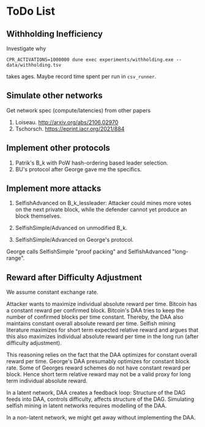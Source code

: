 # ToDo List

## Withholding Inefficiency

Investigate why

```
CPR_ACTIVATIONS=1000000 dune exec experiments/withholding.exe -- data/withholding.tsv
```

takes ages. Maybe record time spent per run in `csv_runner`.

## Simulate other networks

Get network spec (compute/latencies) from other papers

1. Loiseau. http://arxiv.org/abs/2106.02970
2. Tschorsch. https://eprint.iacr.org/2021/884

## Implement other protocols

1. Patrik's B_k with PoW hash-ordering based leader selection.
2. BU's protocol after George gave me the specifics.

## Implement more attacks

1. SelfishAdvanced on B_k_lessleader: Attacker could mines more votes on
the next private block, while the defender cannot yet produce an block
themselves.

2. SelfishSimple/Advanced on unmodified B_k.

3. SelfishSimple/Advanced on George's protocol.

George calls SelfishSimple "proof packing" and SelfishAdvanced
"long-range".

## Reward after Difficulty Adjustment

We assume constant exchange rate.

Attacker wants to maximize individual absolute reward per time. Bitcoin
has a constant reward per confirmed block. Bitcoin's DAA tries to keep
the number of confirmed blocks per time constant. Thereby, the DAA also
maintains constant overall absolute reward per time. Selfish mining
literature maximizes for short term expected relative reward and argues
that this also maximizes individual absolute reward per time in the long
run (after difficulty adjustment).

This reasoning relies on the fact that the DAA optimizes for constant
overall reward per time. George's DAA presumably optimizes for constant
block rate. Some of Georges reward schemes do not have constant reward
per block. Hence short term relative reward may not be a valid proxy for
long term individual absolute reward.

In a latent network, DAA creates a feedback loop: Structure of the DAG
feeds into DAA, controls difficulty, affects structure of the DAG.
Simulating selfish mining in latent networks requires modelling of the
DAA.

In a non-latent network, we might get away without implementing the DAA.
